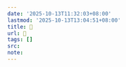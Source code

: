 ```yaml
---
date: '2025-10-13T11:32:03+08:00'
lastmod: '2025-10-13T13:04:51+08:00'
title: 󰫢
url: 󰫢
tags: []
src:
note:
---
```

